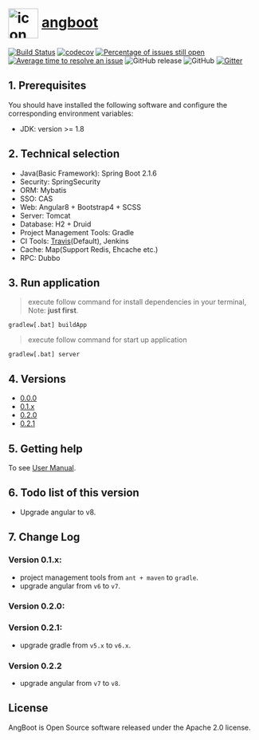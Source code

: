 # <a href="https://dreamli1314.github.io/angboot/"><img width="60px" align="center" src="https://raw.githubusercontent.com/DreamLi1314/angboot/0.2.2/client/web/src/favicon.ico" alt="icon"/></a> [angboot](https://dreamli1314.github.io/angboot/) 
[![Build Status](https://travis-ci.org/DreamLi1314/angboot.svg?branch=0.2.2)](https://travis-ci.org/DreamLi1314/angboot)
[![codecov](https://codecov.io/gh/DreamLi1314/angboot/branch/0.2.2/graph/badge.svg)](https://codecov.io/gh/DreamLi1314/angboot)
[![Percentage of issues still open](http://isitmaintained.com/badge/open/dreamli1314/angboot.svg)](http://isitmaintained.com/project/dreamli1314/angboot "Percentage of issues still open")
[![Average time to resolve an issue](http://isitmaintained.com/badge/resolution/dreamli1314/angboot.svg)](http://isitmaintained.com/project/dreamli1314/angboot "Average time to resolve an issue")
![GitHub release](https://img.shields.io/github/release-pre/dreamli1314/angboot)
![GitHub](https://img.shields.io/github/license/dreamli1314/angboot)
[![Gitter](https://badges.gitter.im/Angboot/Angboot.svg)](https://gitter.im/Angboot/Angboot?utm_source=badge&utm_medium=badge&utm_campaign=pr-badge)

## 1. Prerequisites
You should have installed the following software and configure the corresponding environment variables:

* JDK: version >= 1.8

## 2. Technical selection
* Java(Basic Framework): Spring Boot 2.1.6
* Security: SpringSecurity
* ORM: Mybatis
* SSO: CAS
* Web: Angular8 + Bootstrap4 + SCSS
* Server: Tomcat
* Database: H2 + Druid
* Project Management Tools: Gradle
* CI Tools: [Travis](https://travis-ci.org/DreamLi1314/angboot)(Default), Jenkins
* Cache: Map(Support Redis, Ehcache etc.)
* RPC: Dubbo

## 3. Run application
> execute follow command for install dependencies in your terminal, Note: **just first**.
```
gradlew[.bat] buildApp
```
> execute follow command for start up application
```
gradlew[.bat] server
```

## 4. Versions
* [0.0.0](https://github.com/DreamLi1314/angboot/tree/0.0.0)
* [0.1.x](https://github.com/DreamLi1314/angboot/tree/0.1.x)
* [0.2.0](https://github.com/DreamLi1314/angboot/tree/0.2.0)
* [0.2.1](https://github.com/DreamLi1314/angboot/tree/0.2.1)

## 5. Getting help
To see [User Manual](https://dreamli1314.github.io/angboot/).

## 6. Todo list of this version
* Upgrade angular to v8.

## 7. Change Log
### Version 0.1.x:
* project management tools from `ant + maven` to `gradle`.
* upgrade angular from `v6` to `v7`.

### Version 0.2.0:
### Version 0.2.1:
* upgrade gradle from `v5.x` to `v6.x`.
### Version 0.2.2
* upgrade angular from `v7` to `v8`.

## License
AngBoot is Open Source software released under the Apache 2.0 license.
